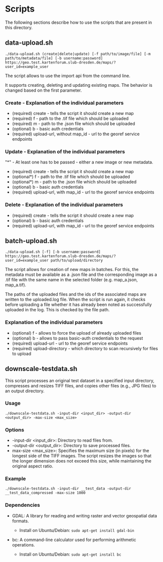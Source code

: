 # Scripts

The following sections describe how to use the scripts that are present in this directory.

## data-upload.sh

`./data-upload.sh (create|delete|update) [-f path/to/image/file] [-m path/to/metadata/file] [-b username:password] https://geo.test.kartenforum.slub-dresden.de/maps/?user_id=example_user`

The script allows to use the import api from the command line.

It supports creating, deleting and updating existing maps. The behavior is changed based on the first parameter.

### Create - Explanation of the individual parameters

- (required) create - tells the script it should create a new map
- (required) f - path to the .tif file which should be uploaded
- (required) m - path to the .json file which should be uploaded
- (optional) b - basic auth credentials
- (required) upload-url, without map_id - url to the georef service endpoints

### Update - Explanation of the individual parameters

"*" - At least one has to be passed - either a new image or new metadata.

- (required) create - tells the script it should create a new map
- (optional*) f - path to the .tif file which should be uploaded
- (optional*) m - path to the .json file which should be uploaded
- (optional) b - basic auth credentials
- (required) upload-url, with map_id - url to the georef service endpoints

### Delete - Explanation of the individual parameters

- (required) create - tells the script it should create a new map
- (optional) b - basic auth credentials
- (required) upload-url, with map_id - url to the georef service endpoints

## batch-upload.sh

`./data-upload.sh [-f] [-b username:password] https://geo.test.kartenforum.slub-dresden.de/maps/?user_id=example_user path/to/upload/directory`

The script allows for creation of new maps in batches. For this, the metadata must be available as a .json file and the
corresponding image as a .tif file with the same name in the selected folder (e.g. map_a.json, map_a.tif).

The paths of the uploaded files and the ids of the associated maps are written to the uploaded.log file. When the script
is run again, it checks before uploading a file whether it has already been noted as successfully uploaded in the log.
This is checked by the file path.

### Explanation of the individual parameters

- (optional) f - allows to force the upload of already uploaded files
- (optional) b - allows to pass basic-auth credentials to the request
- (required) upload-url - url to the georef service endpoints
- (required) upload-directory - which directory to scan recursively for files to upload

## downscale-testdata.sh

This script processes an original test dataset in a specified input directory, compresses and resizes TIFF files, and
copies other files (e.g., JPG files) to an output directory.

### Usage

```shell
./downscale-testdata.sh -input-dir <input_dir> -output-dir <output_dir> -max-size <max_size>
```

### Options

* -input-dir <input_dir>: Directory to read files from.
* -output-dir <output_dir>: Directory to save processed files.
* max-size <max_size>: Specifies the maximum size (in pixels) for the longest side of the TIFF images. The script
  resizes the images so that the longer dimension does not exceed this size, while maintaining the original aspect
  ratio.

### Example

```shell
./downscale-testdata.sh -input-dir __test_data -output-dir __test_data_compressed -max-size 1000
```

### Dependencies

* GDAL: A library for reading and writing raster and vector geospatial data formats.
    * Install on Ubuntu/Debian: ```sudo apt-get install gdal-bin```

* bc: A command-line calculator used for performing arithmetic operations.
    * Install on Ubuntu/Debian: ```sudo apt-get install bc```


